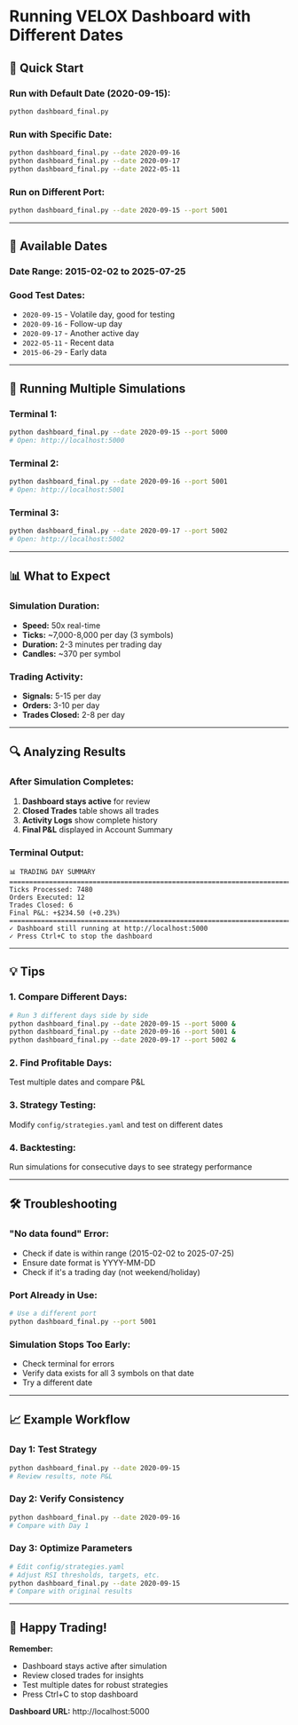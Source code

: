 # Running VELOX Dashboard with Different Dates

## 🚀 Quick Start

### Run with Default Date (2020-09-15):
```bash
python dashboard_final.py
```

### Run with Specific Date:
```bash
python dashboard_final.py --date 2020-09-16
python dashboard_final.py --date 2020-09-17
python dashboard_final.py --date 2022-05-11
```

### Run on Different Port:
```bash
python dashboard_final.py --date 2020-09-15 --port 5001
```

---

## 📅 Available Dates

### Date Range: **2015-02-02 to 2025-07-25**

### Good Test Dates:
- `2020-09-15` - Volatile day, good for testing
- `2020-09-16` - Follow-up day
- `2020-09-17` - Another active day
- `2022-05-11` - Recent data
- `2015-06-29` - Early data

---

## 🎯 Running Multiple Simulations

### Terminal 1:
```bash
python dashboard_final.py --date 2020-09-15 --port 5000
# Open: http://localhost:5000
```

### Terminal 2:
```bash
python dashboard_final.py --date 2020-09-16 --port 5001
# Open: http://localhost:5001
```

### Terminal 3:
```bash
python dashboard_final.py --date 2020-09-17 --port 5002
# Open: http://localhost:5002
```

---

## 📊 What to Expect

### Simulation Duration:
- **Speed:** 50x real-time
- **Ticks:** ~7,000-8,000 per day (3 symbols)
- **Duration:** 2-3 minutes per trading day
- **Candles:** ~370 per symbol

### Trading Activity:
- **Signals:** 5-15 per day
- **Orders:** 3-10 per day
- **Trades Closed:** 2-8 per day

---

## 🔍 Analyzing Results

### After Simulation Completes:
1. **Dashboard stays active** for review
2. **Closed Trades** table shows all trades
3. **Activity Logs** show complete history
4. **Final P&L** displayed in Account Summary

### Terminal Output:
```
📊 TRADING DAY SUMMARY
================================================================================
Ticks Processed: 7480
Orders Executed: 12
Trades Closed: 6
Final P&L: +$234.50 (+0.23%)
================================================================================
✓ Dashboard still running at http://localhost:5000
✓ Press Ctrl+C to stop the dashboard
```

---

## 💡 Tips

### 1. Compare Different Days:
```bash
# Run 3 different days side by side
python dashboard_final.py --date 2020-09-15 --port 5000 &
python dashboard_final.py --date 2020-09-16 --port 5001 &
python dashboard_final.py --date 2020-09-17 --port 5002 &
```

### 2. Find Profitable Days:
Test multiple dates and compare P&L

### 3. Strategy Testing:
Modify `config/strategies.yaml` and test on different dates

### 4. Backtesting:
Run simulations for consecutive days to see strategy performance

---

## 🛠️ Troubleshooting

### "No data found" Error:
- Check if date is within range (2015-02-02 to 2025-07-25)
- Ensure date format is YYYY-MM-DD
- Check if it's a trading day (not weekend/holiday)

### Port Already in Use:
```bash
# Use a different port
python dashboard_final.py --port 5001
```

### Simulation Stops Too Early:
- Check terminal for errors
- Verify data exists for all 3 symbols on that date
- Try a different date

---

## 📈 Example Workflow

### Day 1: Test Strategy
```bash
python dashboard_final.py --date 2020-09-15
# Review results, note P&L
```

### Day 2: Verify Consistency
```bash
python dashboard_final.py --date 2020-09-16
# Compare with Day 1
```

### Day 3: Optimize Parameters
```bash
# Edit config/strategies.yaml
# Adjust RSI thresholds, targets, etc.
python dashboard_final.py --date 2020-09-15
# Compare with original results
```

---

## 🎉 Happy Trading!

**Remember:** 
- Dashboard stays active after simulation
- Review closed trades for insights
- Test multiple dates for robust strategies
- Press Ctrl+C to stop dashboard

**Dashboard URL:** http://localhost:5000
